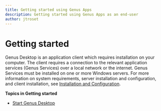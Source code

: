 ```yaml
---
title: Getting started using Genus Apps
description: Getting started using Genus Apps as an end-user
author: jtroset
---
```

# Getting started

Genus Desktop is an application client which requires installation on your computer. The client requires a connection to the relevant application services (Genus Services) over a local network or the internet. Genus Services must be installed on one or more Windows servers. For more information on system requirements, server installation and configuration, and client installation, see [Installation and Configuration](../developers/installation-and-configuration/index.md). 

**Topics in Getting started**

* [Start Genus Desktop](../users/getting-started/start-the-genus-desktop-client.md)
